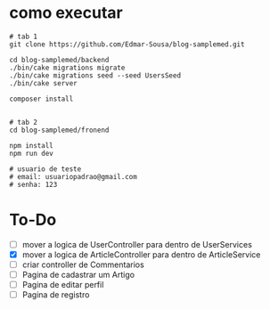 # como executar

```
# tab 1
git clone https://github.com/Edmar-Sousa/blog-samplemed.git

cd blog-samplemed/backend
./bin/cake migrations migrate
./bin/cake migrations seed --seed UsersSeed
./bin/cake server

composer install


# tab 2
cd blog-samplemed/fronend

npm install
npm run dev

# usuario de teste
# email: usuariopadrao@gmail.com
# senha: 123

```

# To-Do
- [ ] mover a logica de UserController para dentro de UserServices
- [x] mover a logica de ArticleController para dentro de ArticleService
- [ ] criar controller de Commentarios
- [ ] Pagina de cadastrar um Artigo
- [ ] Pagina de editar perfil
- [ ] Pagina de registro
